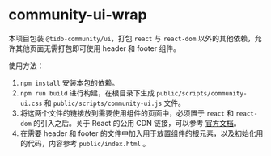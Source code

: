 # community-ui-wrap

本项目包装 `@tidb-community/ui`，打包 `react` 与 `react-dom` 以外的其他依赖，允许其他页面无需打包即可使用 header 和 footer 组件。

使用方法：

1. `npm install` 安装本包的依赖。
2. `npm run build` 进行构建，在根目录下生成 `public/scripts/community-ui.css` 和 `public/scripts/community-ui.js` 文件。
3. 将这两个文件的链接放到需要使用组件的页面中，必须置于 `react` 和 `react-dom` 的引入之后。关于 React 的公用 CDN 链接，可以参考 [官方文档](https://reactjs.org/docs/cdn-links.html)。
4. 在需要 header 和 footer 的文件中加入用于放置组件的根元素，以及初始化用的代码，内容参考 `public/index.html` 。

